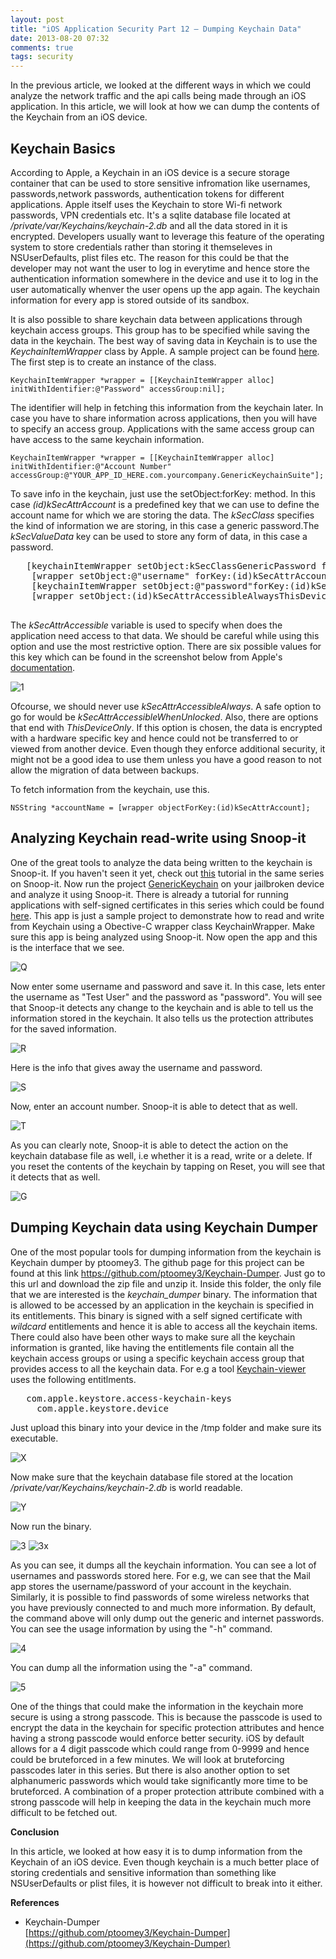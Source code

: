 ```yaml
---
layout: post
title: "iOS Application Security Part 12 – Dumping Keychain Data"
date: 2013-08-20 07:32
comments: true
tags: security
---
```


In the previous article, we looked at the different ways in which we could analyze the network traffic and the api calls being made through an iOS application. In this article, we will look at how we can dump the contents of the Keychain from an iOS device.

## Keychain Basics

According to Apple, a Keychain in an iOS device is a secure storage container that can be used to store sensitive infromation like usernames, passwords,network passwords, authentication tokens for different applications. Apple itself uses the Keychain to store Wi-fi network passwords, VPN credentials etc. It's a sqlite database file located at _/private/var/Keychains/keychain-2.db_ and all the data stored in it is encrypted. Developers usually want to leverage this feature of the operating system to store credentials rather than storing it themseleves in NSUserDefaults, plist files etc. The reason for this could be that the developer may not want the user to log in everytime and hence store the authentication information somewhere in the device and use it to log in the user automatically whenver the user opens up the app again. The keychain information for every app is stored outside of its sandbox.

<!-- more -->

It is also possible to share keychain data between applications through keychain access groups. This group has to be specified while saving the data in the keychain. The best way of saving data in Keychain is to use the _KeychainItemWrapper_ class by Apple. A sample project can be found [here](http://developer.apple.com/library/ios/#samplecode/GenericKeychain/Listings/Classes_KeychainItemWrapper_h.html). The first step is to create an instance of the class.

`KeychainItemWrapper *wrapper = [[KeychainItemWrapper alloc] initWithIdentifier:@"Password" accessGroup:nil];`

The identifier will help in fetching this information from the keychain later. In case you have to share information across applications, then you will have to specify an access group. Applications with the same access group can have access to the same keychain information.

`KeychainItemWrapper *wrapper = [[KeychainItemWrapper alloc] initWithIdentifier:@"Account Number" accessGroup:@"YOUR_APP_ID_HERE.com.yourcompany.GenericKeychainSuite"];`

To save info in the keychain, just use the setObject:forKey: method. In this case _(id)kSecAttrAccount_ is a predefined key that we can use to define the account name for which we are storing the data. The _kSecClass_ specifies the kind of information we are storing, in this case a generic password.The _kSecValueData_ key can be used to store any form of data, in this case a password.

<pre>	[keychainItemWrapper setObject:kSecClassGenericPassword forKey:(id)kSecClass];
	[wrapper setObject:@"username" forKey:(id)kSecAttrAccount];
	[keychainItemWrapper setObject:@"password"forKey:(id)kSecValueData];
	[wrapper setObject:(id)kSecAttrAccessibleAlwaysThisDeviceOnly forKey:(id)kSecAttrAccessible];

</pre>

The _kSecAttrAccessible_ variable is used to specify when does the application need access to that data. We should be careful while using this option and use the most restrictive option. There are six possible values for this key which can be found in the screenshot below from Apple's [documentation](http://developer.apple.com/library/mac/#documentation/Security/Conceptual/keychainServConcepts/iPhoneTasks/iPhoneTasks.html#//apple_ref/doc/uid/TP30000897-CH208-SW1).

![1](/images/posts/ios12/1.png)

Ofcourse, we should never use _kSecAttrAccessibleAlways_. A safe option to go for would be _kSecAttrAccessibleWhenUnlocked_. Also, there are options that end with _ThisDeviceOnly_. If this option is chosen, the data is encrypted with a hardware specific key and hence could not be transferred to or viewed from another device. Even though they enforce additional security, it might not be a good idea to use them unless you have a good reason to not allow the migration of data between backups.

To fetch information from the keychain, use this.

`NSString *accountName = [wrapper objectForKey:(id)kSecAttrAccount];`

## Analyzing Keychain read-write using Snoop-it

One of the great tools to analyze the data being written to the keychain is Snoop-it. If you haven't seen it yet, check out [this](http://resources.infosecinstitute.com/ios-application-security-part-9-analyzing-security-of-ios-applications-using-snoop-it/) tutorial in the same series on Snoop-it. Now run the project [GenericKeychain](http://developer.apple.com/library/ios/#samplecode/GenericKeychain/Introduction/Intro.html) on your jailbroken device and analyze it using Snoop-it. There is already a tutorial for running applications with self-signed certificates in this series which could be found [here](http://resources.infosecinstitute.com/ios-application-security-part-7-installing-and-running-custom-applications-on-device-without-a-registered-developer-account/). This app is just a sample project to demonstrate how to read and write from Keychain using a Obective-C wrapper class KeychainWrapper. Make sure this app is being analyzed using Snoop-it. Now open the app and this is the interface that we see.

![Q](/images/posts/ios12/q.PNG)

Now enter some username and password and save it. In this case, lets enter the username as "Test User" and the password as "password". You will see that Snoop-it detects any change to the keychain and is able to tell us the information stored in the keychain. It also tells us the protection attributes for the saved information.

![R](/images/posts/ios12/r.png)

Here is the info that gives away the username and password.

![S](/images/posts/ios12/s.png)

Now, enter an account number. Snoop-it is able to detect that as well.

![T](/images/posts/ios12/t.png)

As you can clearly note, Snoop-it is able to detect the action on the keychain database file as well, i.e whether it is a read, write or a delete. If you reset the contents of the keychain by tapping on Reset, you will see that it detects that as well.

![G](/images/posts/ios12/g.png)

## Dumping Keychain data using Keychain Dumper

One of the most popular tools for dumping information from the keychain is Keychain dumper by ptoomey3\. The github page for this project can be found at this link https://github.com/ptoomey3/Keychain-Dumper. Just go to this url and download the zip file and unzip it. Inside this folder, the only file that we are interested is the _keychain_dumper_ binary. The information that is allowed to be accessed by an application in the keychain is specified in its entitlements. This binary is signed with a self signed certificate with _wildcard_ entitlements and hence it is able to access all the keychain items. There could also have been other ways to make sure all the keychain information is granted, like having the entitlements file contain all the keychain access groups or using a specific keychain access group that provides access to all the keychain data. For e.g a tool [Keychain-viewer](https://code.google.com/p/iphone-dataprotection/wiki/KeychainViewer) uses the following entitlments.

<pre>	<key>com.apple.keystore.access-keychain-keys</key>
	 <true><key>com.apple.keystore.device</key></true></pre>

Just upload this binary into your device in the /tmp folder and make sure its executable.

![X](/images/posts/ios12/x.png)

Now make sure that the keychain database file stored at the location _/private/var/Keychains/keychain-2.db_ is world readable.

![Y](/images/posts/ios12/y.png)

Now run the binary.

![3](/images/posts/ios12/3.png) ![3x](/images/posts/ios12/3x.png)

As you can see, it dumps all the keychain information. You can see a lot of usernames and passwords stored here. For e.g, we can see that the Mail app stores the username/password of your account in the keychain. Similarly, it is possible to find passwords of some wireless networks that you have previously connected to and much more information. By default, the command above will only dump out the generic and internet passwords. You can see the usage information by using the "-h" command.

![4](/images/posts/ios12/4.png)

You can dump all the information using the "-a" command.

![5](/images/posts/ios12/5.png)

One of the things that could make the information in the keychain more secure is using a strong passcode. This is because the passcode is used to encrypt the data in the keychain for specific protection attributes and hence having a strong passcode would enforce better security. iOS by default allows for a 4 digit passcode which could range from 0-9999 and hence could be bruteforced in a few minutes. We will look at bruteforcing passcodes later in this series. But there is also another option to set alphanumeric passwords which would take significantly more time to be bruteforced. A combination of a proper protection attribute combined with a strong passcode will help in keeping the data in the keychain much more difficult to be fetched out.

**Conclusion**

In this article, we looked at how easy it is to dump information from the Keychain of an iOS device. Even though keychain is a much better place of storing credentials and sensitive information than something like NSUserDefaults or plist files, it is however not difficult to break into it either.

**References**

*   Keychain-Dumper  
    [https://github.com/ptoomey3/Keychain-Dumper](https://github.com/ptoomey3/Keychain-Dumper)